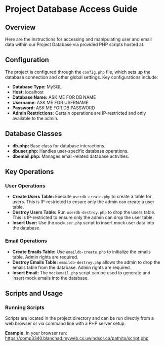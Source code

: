 # Project Database Access Guide

## Overview
Here are the instructions for accessing and manipulating user and email data within our Project Database via provided PHP scripts hosted at.

## Configuration
The project is configured through the `config.php` file, which sets up the database connection and other global settings. Key configurations include:
- **Database Type:** MySQL
- **Host:** localhost
- **Database Name:** ASK ME FOR DB NAME
- **Username:** ASK ME FOR USERNAME
- **Password:** ASK ME FOR DB PASSWORD
- **Admin Restrictions:** Certain operations are IP-restricted and only available to the admin.

## Database Classes
- **db.php:** Base class for database interactions.
- **dbuser.php:** Handles user-specific database operations.
- **dbemail.php:** Manages email-related database activities.

## Key Operations

### User Operations
- **Create Users Table:** Execute `userdb-create.php` to create a table for users. This is IP-restricted to ensure only the admin can create a user table.
- **Destroy Users Table:** Run `userdb-destroy.php` to drop the users table. This is IP-restricted to ensure only the admin can drop the user table.
- **Insert User:** Use the `mockuser.php` script to insert mock user data into the database.

### Email Operations
- **Create Emails Table:** Use `emaildb-create.php` to initialize the emails table. Admin rights are required.
- **Destroy Emails Table:** `emaildb-destroy.php` allows the admin to drop the emails table from the database. Admin rights are required.
- **Insert Email:** The `mockemail.php` script can be used to generate and insert mock emails into the database.

## Scripts and Usage

### Running Scripts
Scripts are located in the project directory and can be run directly from a web browser or via command line with a PHP server setup.

**Example:** In your browser run: https://comp3340.blanchad.myweb.cs.uwindsor.ca/path/to/script.php

